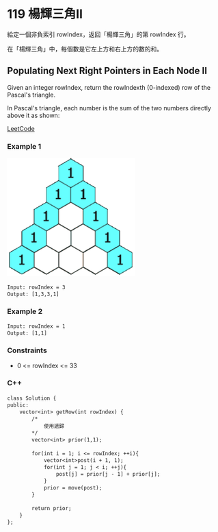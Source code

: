 # 119 楊輝三角II

給定一個非負索引 rowIndex，返回「楊輝三角」的第 rowIndex 行。

在「楊輝三角」中，每個數是它左上方和右上方的數的和。

## Populating Next Right Pointers in Each Node II

Given an integer rowIndex, return the rowIndexth (0-indexed) row of the Pascal's triangle.

In Pascal's triangle, each number is the sum of the two numbers directly above it as shown:

[LeetCode](https://leetcode.cn/problems/pascals-triangle-ii/)

### Example 1

<img src="img/119.gif" width = "300"/>

```
Input: rowIndex = 3
Output: [1,3,3,1]
```

### Example 2

```
Input: rowIndex = 1
Output: [1,1]
``` 

### Constraints

* 0 <= rowIndex <= 33


### C++ 

```
class Solution {
public:
    vector<int> getRow(int rowIndex) {
        /*
            使用遞歸
        */
        vector<int> prior(1,1);

        for(int i = 1; i <= rowIndex; ++i){
            vector<int>post(i + 1, 1);
            for(int j = 1; j < i; ++j){
                post[j] = prior[j - 1] + prior[j];
            }
            prior = move(post);
        }

        return prior;
    }
};
```
